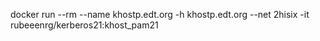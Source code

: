 docker run --rm --name khostp.edt.org -h khostp.edt.org --net 2hisix -it rubeeenrg/kerberos21:khost_pam21
